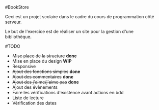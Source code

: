 #BookStore

Ceci est un projet scolaire dans le cadre du cours de programmation côté serveur. 

Le but de l'exercice est de réaliser un site pour la gestion d'une bibliothèque. 

#TODO
- ~~Mise place de la structure~~ **done**
- Mise en place du design **WIP**
- Responsive
- ~~Ajout des fonctions simples~~ **done** 
- ~~Ajout des commentaires~~ **done** 
- ~~Ajout des j'aime/j'aime pas~~ **done** 
- Ajout des évènements 
- Faire les vérifications d'existence avant actions en bdd
- Liste de lecture 
- Vérification des dates